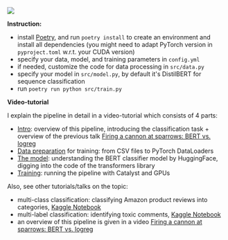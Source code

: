 <img src="https://habrastorage.org/webt/vc/3r/cw/vc3rcwkzc1ddo7s4tux1ys-us0i.png" />

**Instruction:**

- install [Poetry](https://python-poetry.org/docs/basic-usage/), and run `poetry install` to create an environment and install all dependencies (you might need to adapt PyTorch version in `pyproject.toml` w.r.t. your CUDA version)
- specify your data, model, and training parameters in `config.yml`
- if needed, customize the code for data processing in `src/data.py`
- specify your model in `src/model.py`, by default it's DistilBERT for sequence classification
- run `poetry run python src/train.py`

**Video-tutorial**

I explain the pipeline in detail in a video-tutorial which consists of 4 parts:

- [Intro](https://youtu.be/fPDUcaLPu58): overview of this pipeline, introducing the classification task + overview of the previous talk [Firing a cannon at sparrows: BERT vs. logreg](https://youtu.be/JIU6WZuWl6k)
- [Data preparation](https://youtu.be/7zoNJV67dkA) for training: from CSV files to PyTorch DataLoaders
- [The model](https://youtu.be/StbFK_rp_rY): understanding the BERT classifier model by HuggingFace, digging into the code of the transformers library
- [Training](https://youtu.be/A5brO93bRis): running the pipeline with Catalyst and GPUs

Also, see other tutorials/talks on the topic:

 - multi-class classification: classifying Amazon product reviews into categories, [Kaggle Notebook](https://www.kaggle.com/kashnitsky/distillbert-catalyst-amazon-product-reviews)
 - multi-label classification: identifying toxic comments, [Kaggle Notebook](https://www.kaggle.com/kashnitsky/catalyst-distilbert-multilabel-clf-toxic-comments)
 - an overview of this pipeline is given in a video [Firing a cannon at sparrows: BERT vs. logreg](https://youtu.be/JIU6WZuWl6k)
